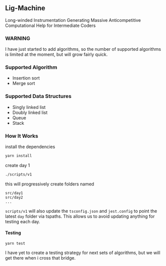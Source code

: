 ## Lig-Machine

Long-winded
Instrumentation
Generating
Massive
Anticompetitive
Computational
Help for
Intermediate
Coders

### WARNING

I have just started to add algorithms, so the number of supported algorithms is
limited at the moment, but will grow fairly quick.

### Supported Algorithm

- Insertion sort
- Merge sort

### Supported Data Structures

- Singly linked list
- Doubly linked list
- Queue
- Stack

### How It Works

install the dependencies

```bash
yarn install
```

create day 1

```bash
./scripts/v1
```

this will progressively create folders named

```
src/day1
src/day2
...
```

`scripts/v1` will also update the `tsconfig.json` and `jest.config` to point
the latest `day` folder via tspaths. This allows us to avoid updating anything
for testing each day.

#### Testing

```
yarn test
```

I have yet to create a testing strategy for next sets of algorithms, but we
will get there when i cross that bridge.
